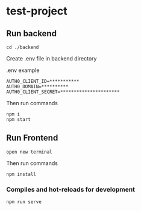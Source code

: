 # test-project

## Run backend
```
cd ./backend
```
Create .env file in backend directory 


.env example
```
AUTH0_CLIENT_ID=***********
AUTH0_DOMAIN=**********
AUTH0_CLIENT_SECRET=**********************
```
Then run commands
```
npm i
npm start
```
## Run Frontend
```
open new terminal
```
Then run commands
```
npm install
```

### Compiles and hot-reloads for development
```
npm run serve
```

